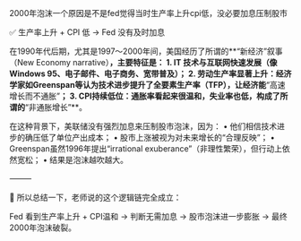 2000年泡沫一个原因是不是fed觉得当时生产率上升cpi低，没必要加息压制股市


✅ 生产率上升 + CPI 低 → Fed 没有及时加息

在1990年代后期，尤其是1997～2000年间，美国经历了所谓的**“新经济”叙事（New Economy narrative）**，主要特征是：
	1.	IT 技术与互联网快速发展（像Windows 95、电子邮件、电子商务、宽带普及）；
	2.	劳动生产率显著上升：经济学家如Greenspan等认为技术进步提升了全要素生产率（TFP），让经济能**“高速增长而不通胀”**；
	3.	CPI持续低位：通胀率看起来很温和，失业率也低，构成了所谓的**“非通胀增长”**。

在这种背景下，美联储没有强烈加息来压制股市泡沫，因为：
	•	他们相信技术进步的确压低了单位产出成本；
	•	股市上涨被视为对未来增长的“合理反映”；
	•	Greenspan虽然1996年提出“irrational exuberance”（非理性繁荣），但行动上依然宽松；
	•	结果是泡沫越吹越大。

⸻

🎯 所以总结一下，老师说的这个逻辑链完全成立：

Fed 看到生产率上升 + CPI温和 → 判断无需加息 → 股市泡沫进一步膨胀 → 最终2000年泡沫破裂。
